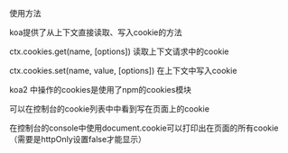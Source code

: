 
使用方法

koa提供了从上下文直接读取、写入cookie的方法

ctx.cookies.get(name, [options]) 读取上下文请求中的cookie

ctx.cookies.set(name, value, [options]) 在上下文中写入cookie

koa2 中操作的cookies是使用了npm的cookies模块

可以在控制台的cookie列表中中看到写在页面上的cookie

在控制台的console中使用document.cookie可以打印出在页面的所有cookie（需要是httpOnly设置false才能显示）

